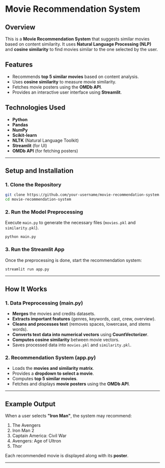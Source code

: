 # Movie Recommendation System

## Overview
This is a **Movie Recommendation System** that suggests similar movies based on content similarity. It uses **Natural Language Processing (NLP)** and **cosine similarity** to find movies similar to the one selected by the user.

## Features
- Recommends **top 5 similar movies** based on content analysis.
- Uses **cosine similarity** to measure movie similarity.
- Fetches movie posters using the **OMDb API**.
- Provides an interactive user interface using **Streamlit**.

## Technologies Used
- **Python**
- **Pandas**
- **NumPy**
- **Scikit-learn**
- **NLTK** (Natural Language Toolkit)
- **Streamlit** (for UI)
- **OMDb API** (for fetching posters)

---

## Setup and Installation

### 1. Clone the Repository
```bash
git clone https://github.com/your-username/movie-recommendation-system.git
cd movie-recommendation-system
```

### 2. Run the Model Preprocessing
Execute `main.py` to generate the necessary files (`movies.pkl` and `similarity.pkl`).
```bash
python main.py
```

### 3. Run the Streamlit App
Once the preprocessing is done, start the recommendation system:
```bash
streamlit run app.py
```
---

## How It Works
### **1. Data Preprocessing (main.py)**
- **Merges** the movies and credits datasets.
- **Extracts important features** (genres, keywords, cast, crew, overview).
- **Cleans and processes text** (removes spaces, lowercase, and stems words).
- **Converts text data into numerical vectors** using **CountVectorizer**.
- **Computes cosine similarity** between movie vectors.
- Saves processed data into `movies.pkl` and `similarity.pkl`.

### **2. Recommendation System (app.py)**
- Loads the **movies and similarity matrix**.
- Provides a **dropdown to select a movie**.
- Computes **top 5 similar movies**.
- Fetches and displays **movie posters** using the **OMDb API**.

---

## Example Output
When a user selects **"Iron Man"**, the system may recommend:
1. The Avengers
2. Iron Man 2
3. Captain America: Civil War
4. Avengers: Age of Ultron
5. Thor

Each recommended movie is displayed along with its **poster**.

---
